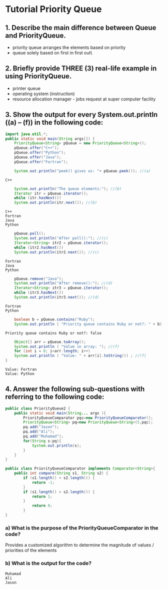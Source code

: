 # Tutorial Priority Queue

## 1. Describe the main difference between Queue and PriorityQueue.
- priority queue arranges the elements based on priority
- queue solely based on first in first out\

## 2. Briefly provide THREE (3) real-life example in using PriorityQueue.
- printer queue
- operating system (instruction)
- resource allocation manager - jobs request at super computer facility

## 3. Show the output for every System.out.println ((a) – (f)) in the following code:

``` java
import java.util.*;
public static void main(String args[]) {
    PriorityQueue<String> pQueue = new PriorityQueue<String>();
    pQueue.offer("C++");
    pQueue.offer("Python");
    pQueue.offer("Java");
    pQueue.offer("Fortran");

    System.out.println("peek() gives us: "+ pQueue.peek()); //(a)
```
```
C++
```

``` java
    System.out.println("The queue elements:"); //(b)
    Iterator itr = pQueue.iterator();
    while (itr.hasNext())
    System.out.println(itr.next()); //(b)
```
```
C++
Fortran
Java
Python
```

``` java
    pQueue.poll();
    System.out.println("After poll():"); //(c)
    Iterator<String> itr2 = pQueue.iterator();
    while (itr2.hasNext())
    System.out.println(itr2.next()); //(c)
```
```
Fortran
Java
Python
```

``` java
    pQueue.remove("Java");
    System.out.println("After remove():"); //(d)
    Iterator<String> itr3 = pQueue.iterator();
    while (itr3.hasNext())
    System.out.println(itr3.next()); //(d)
```
```
Fortran
Python
```

``` java
    boolean b = pQueue.contains("Ruby");
    System.out.println ( "Priority queue contains Ruby or not?: " + b); //(e)
```
```
Priority queue contains Ruby or not?: false
```

``` java
    Object[] arr = pQueue.toArray();
    System.out.println ( "Value in array: "); //(f)
    for (int i = 0; i<arr.length; i++)
    System.out.println ( "Value: " + arr[i].toString()) ; //(f)
}
```
```
Value: Fortran
Value: Python
```

## 4. Answer the following sub-questions with referring to the following code:
``` java
public class PriorityQueue2 {
    public static void main(String... args ){
        PriorityQueueComparator pqc=new PriorityQueueComparator();
        PriorityQueue<String> pq=new PriorityQueue<String>(5,pqc);
        pq.add("Jason");
        pq.add("Ali");
        pq.add("Muhamad");
        for(String s:pq){
            System.out.println(s);
        }
    }
}

public class PriorityQueueComparator implements Comparator<String>{
    public int compare(String s1, String s2) {
        if (s1.length() < s2.length()) {
            return -1;
        }
        if (s1.length() > s2.length()) {
            return 1;
        }
            return 0;
        }
}
```
### a) What is the purpose of the PriorityQueueComparator in the code?
Provides a customized algorithm to determine the magnitude of values / priorities of the elements

### b) What is the output for the code?
```
Muhamad
Ali
Jason
```